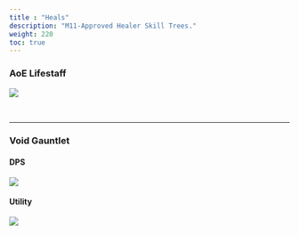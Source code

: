 ```yaml
---
title : "Heals"
description: "M11-Approved Healer Skill Trees."
weight: 220
toc: true
---
```


### AoE Lifestaff

<a href="/images/skilltrees/lifestaff/1.png" target="_blank"><img src="/images/skilltrees/lifestaff/1.png"></a>

<br>

---

### Void Gauntlet

#### DPS

<a href="/images/skilltrees/voidgauntlet/heal.png" target="_blank"><img src="/images/skilltrees/voidgauntlet/heal.png"></a>

#### Utility

<a href="/images/skilltrees/voidgauntlet/healutility.png" target="_blank"><img src="/images/skilltrees/voidgauntlet/healutility.png"></a>

